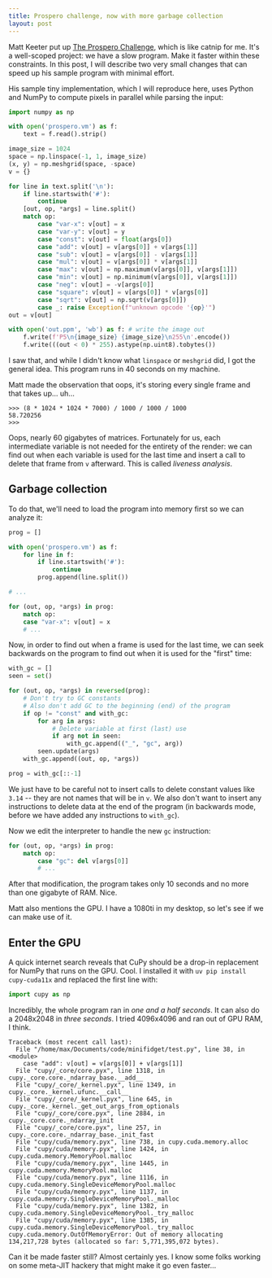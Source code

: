 ```yaml
---
title: Prospero challenge, now with more garbage collection
layout: post
---
```


Matt Keeter put up [The Prospero
Challenge](https://www.mattkeeter.com/projects/prospero/), which is like catnip
for me. It's a well-scoped project: we have a slow program. Make it faster
within these constraints. In this post, I will describe two very small changes
that can speed up his sample program with minimal effort.

His sample tiny implementation, which I will reproduce here, uses Python and
NumPy to compute pixels in parallel while parsing the input:

```python
import numpy as np

with open('prospero.vm') as f:
    text = f.read().strip()

image_size = 1024
space = np.linspace(-1, 1, image_size)
(x, y) = np.meshgrid(space, -space)
v = {}

for line in text.split('\n'):
    if line.startswith('#'):
        continue
    [out, op, *args] = line.split()
    match op:
        case "var-x": v[out] = x
        case "var-y": v[out] = y
        case "const": v[out] = float(args[0])
        case "add": v[out] = v[args[0]] + v[args[1]]
        case "sub": v[out] = v[args[0]] - v[args[1]]
        case "mul": v[out] = v[args[0]] * v[args[1]]
        case "max": v[out] = np.maximum(v[args[0]], v[args[1]])
        case "min": v[out] = np.minimum(v[args[0]], v[args[1]])
        case "neg": v[out] = -v[args[0]]
        case "square": v[out] = v[args[0]] * v[args[0]]
        case "sqrt": v[out] = np.sqrt(v[args[0]])
        case _: raise Exception(f"unknown opcode '{op}'")
out = v[out]

with open('out.ppm', 'wb') as f: # write the image out
    f.write(f'P5\n{image_size} {image_size}\n255\n'.encode())
    f.write(((out < 0) * 255).astype(np.uint8).tobytes())
```

I saw that, and while I didn't know what `linspace` or `meshgrid` did, I got
the general idea. This program runs in 40 seconds on my machine.

Matt made the observation that oops, it's storing every single frame and that
takes up... uh...

```console?prompt=>>>
>>> (8 * 1024 * 1024 * 7000) / 1000 / 1000 / 1000
58.720256
>>>
```

Oops, nearly 60 gigabytes of matrices. Fortunately for us, each intermediate
variable is not needed for the entirety of the render: we can find out when
each variable is used for the last time and insert a call to delete that frame
from `v` afterward. This is called *liveness analysis*.

## Garbage collection

To do that, we'll need to load the program into memory first so we can analyze
it:

```python
prog = []

with open('prospero.vm') as f:
    for line in f:
        if line.startswith('#'):
            continue
        prog.append(line.split())

# ...

for (out, op, *args) in prog:
    match op:
    case "var-x": v[out] = x
    # ...
```

Now, in order to find out when a frame is used for the last time, we can seek
backwards on the program to find out when it is used for the "first" time:

```python
with_gc = []
seen = set()

for (out, op, *args) in reversed(prog):
    # Don't try to GC constants
    # Also don't add GC to the beginning (end) of the program
    if op != "const" and with_gc:
        for arg in args:
            # Delete variable at first (last) use
            if arg not in seen:
                with_gc.append(("_", "gc", arg))
        seen.update(args)
    with_gc.append((out, op, *args))

prog = with_gc[::-1]
```

We just have to be careful not to insert calls to delete constant values like
`3.14` -- they are not names that will be in `v`. We also don't want to insert
any instructions to delete data at the end of the program (in backwards mode,
before we have added any instructions to `with_gc`).

Now we edit the interpreter to handle the new `gc` instruction:

```python
for (out, op, *args) in prog:
    match op:
        case "gc": del v[args[0]]
        # ...
```

After that modification, the program takes only 10 seconds and no more than one
gigabyte of RAM. Nice.

Matt also mentions the GPU. I have a 1080ti in my desktop, so let's see if we
can make use of it.

## Enter the GPU

A quick internet search reveals that CuPy should be a drop-in replacement for
NumPy that runs on the GPU. Cool. I installed it with `uv pip install
cupy-cuda11x` and replaced the first line with:

```python
import cupy as np
```

Incredibly, the whole program ran in *one and a half seconds*. It can also do a
2048x2048 in *three seconds*. I tried 4096x4096 and ran out of GPU RAM, I
think.

```
Traceback (most recent call last):
  File "/home/max/Documents/code/minifidget/test.py", line 38, in <module>
    case "add": v[out] = v[args[0]] + v[args[1]]
  File "cupy/_core/core.pyx", line 1318, in cupy._core.core._ndarray_base.__add__
  File "cupy/_core/_kernel.pyx", line 1349, in cupy._core._kernel.ufunc.__call__
  File "cupy/_core/_kernel.pyx", line 645, in cupy._core._kernel._get_out_args_from_optionals
  File "cupy/_core/core.pyx", line 2884, in cupy._core.core._ndarray_init
  File "cupy/_core/core.pyx", line 257, in cupy._core.core._ndarray_base._init_fast
  File "cupy/cuda/memory.pyx", line 738, in cupy.cuda.memory.alloc
  File "cupy/cuda/memory.pyx", line 1424, in cupy.cuda.memory.MemoryPool.malloc
  File "cupy/cuda/memory.pyx", line 1445, in cupy.cuda.memory.MemoryPool.malloc
  File "cupy/cuda/memory.pyx", line 1116, in cupy.cuda.memory.SingleDeviceMemoryPool.malloc
  File "cupy/cuda/memory.pyx", line 1137, in cupy.cuda.memory.SingleDeviceMemoryPool._malloc
  File "cupy/cuda/memory.pyx", line 1382, in cupy.cuda.memory.SingleDeviceMemoryPool._try_malloc
  File "cupy/cuda/memory.pyx", line 1385, in cupy.cuda.memory.SingleDeviceMemoryPool._try_malloc
cupy.cuda.memory.OutOfMemoryError: Out of memory allocating 134,217,728 bytes (allocated so far: 5,771,395,072 bytes).
```

Can it be made faster still? Almost certainly yes. I know some folks working on
some meta-JIT hackery that might make it go even faster...
